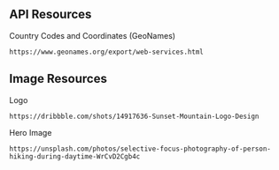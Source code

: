 ## API Resources

Country Codes and Coordinates (GeoNames)
```
https://www.geonames.org/export/web-services.html
```

## Image Resources
Logo
```
https://dribbble.com/shots/14917636-Sunset-Mountain-Logo-Design
```

Hero Image
```
https://unsplash.com/photos/selective-focus-photography-of-person-hiking-during-daytime-WrCvD2Cgb4c
```